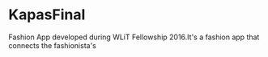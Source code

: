 # KapasFinal
Fashion App developed during WLiT Fellowship 2016.It's a fashion app that connects the fashionista's
